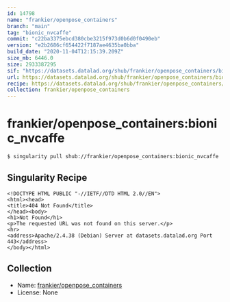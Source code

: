 ```yaml
---
id: 14798
name: "frankier/openpose_containers"
branch: "main"
tag: "bionic_nvcaffe"
commit: "c22ba3375ebcd380cbe3215f973d0b6d0f0490eb"
version: "e2b2686cf654422f7187ae4635ba0bba"
build_date: "2020-11-04T12:15:39.209Z"
size_mb: 6446.0
size: 2933387295
sif: "https://datasets.datalad.org/shub/frankier/openpose_containers/bionic_nvcaffe/2020-11-04-c22ba337-e2b2686c/e2b2686cf654422f7187ae4635ba0bba.sif"
url: https://datasets.datalad.org/shub/frankier/openpose_containers/bionic_nvcaffe/2020-11-04-c22ba337-e2b2686c/
recipe: https://datasets.datalad.org/shub/frankier/openpose_containers/bionic_nvcaffe/2020-11-04-c22ba337-e2b2686c/Singularity
collection: frankier/openpose_containers
---
```


# frankier/openpose_containers:bionic_nvcaffe

```bash
$ singularity pull shub://frankier/openpose_containers:bionic_nvcaffe
```

## Singularity Recipe

```singularity
<!DOCTYPE HTML PUBLIC "-//IETF//DTD HTML 2.0//EN">
<html><head>
<title>404 Not Found</title>
</head><body>
<h1>Not Found</h1>
<p>The requested URL was not found on this server.</p>
<hr>
<address>Apache/2.4.38 (Debian) Server at datasets.datalad.org Port 443</address>
</body></html>
```

## Collection

 - Name: [frankier/openpose_containers](https://github.com/frankier/openpose_containers)
 - License: None


